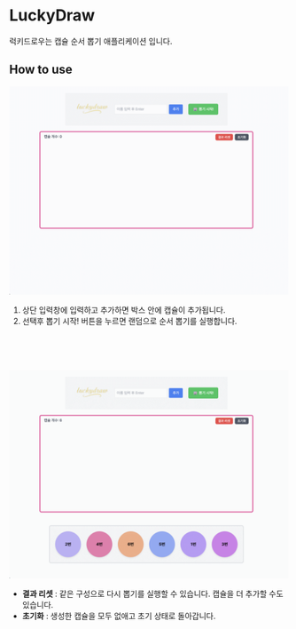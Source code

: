 # LuckyDraw

럭키드로우는 캡슐 순서 뽑기 애플리케이션 입니다.

## How to use

![example](public/luckydraw-example.gif)

1. 상단 입력창에 입력하고 추가하면 박스 안에 캡슐이 추가됩니다.
2. 선택후 뽑기 시작! 버튼을 누르면 랜덤으로 순서 뽑기를 실행합니다.

<br><br><br>

![alt text](public/luckydraw-reset.gif)

- **결과 리셋** : 같은 구성으로 다시 뽑기를 실행할 수 있습니다. 캡슐을 더 추가할 수도 있습니다.
- **초기화** : 생성한 캡슐을 모두 없애고 초기 상태로 돌아갑니다.
